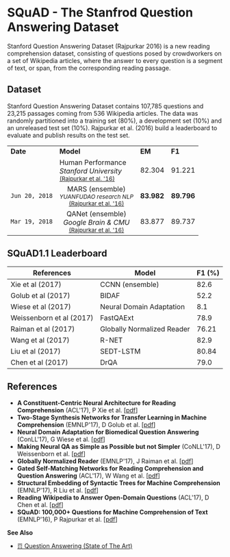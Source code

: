 # SQuAD - The Stanfrod Question Answering Dataset

Stanford Question Answering Dataset (Rajpurkar 2016) is a new reading comprehension dataset, consisting of questions posed by crowdworkers on a set of Wikipedia articles, where the answer to every question is a segment of text, or span, from the corresponding reading passage.

## Dataset

Stanford Question Answering Dataset contains 107,785 questions and 23,215 passages coming from 536 Wikipedia articles. The data was randomly partitioned into a training set (80%), a development set (10%) and an unreleased test set (10%). Rajpurkar et al. (2016) build a leaderboard to evaluate and publish results on the test set. 

<table>
<tr>
<td><b>Date</b></td>
<td><b>Model</b></td>
<td><b>EM</b></td>
<td><b>F1</b></td>
</tr>
<tr>
<td>
</td>
<td>
Human Performance<br/>
<i>Stanford University</i><br/>
<small><a href="http://arxiv.org/abs/1606.05250">(Rajpurkar et al. '16)</a></small>
</td>
<td>82.304</td>
<td>91.221</td>
</tr>
<tr>
<td>
<code>Jun 20, 2018</code>
</td>
<td style="text-align: center;">
<center>
MARS (ensemble)<br/>
<small><i>YUANFUDAO research NLP</i></small><br/>
<small><a href="http://arxiv.org/abs/1606.05250">(Rajpurkar et al. '16)</a></small>
</center>
</td>
<td><b>83.982</b></td>
<td><b>89.796</b></td>
</tr>
<tr>
<td>
<code>Mar 19, 2018</code>
</td>
<td style="text-align: center;">
<center>
QANet (ensemble)<br/>
<i>Google Brain & CMU</i><br/>
<small><a href="http://arxiv.org/abs/1606.05250">(Rajpurkar et al. '16)</a></small>
</center>
</td>
<td>83.877</td>
<td>89.737</td>
</tr>
</table>

## SQuAD1.1 Leaderboard

| References               | Model                      | F1 (%) |
|--------------------------|----------------------------|--------|
| Xie et al (2017)         | CCNN (ensemble)            | 82.6   |
| Golub et al (2017)       | BIDAF                      | 52.2   |
| Wiese et al (2017)       | Neural Domain Adaptation   | 8.1    |
| Weissenborn et al (2017) | FastQAExt                  | 78.9   |
| Raiman et al (2017)      | Globally Normalized Reader | 76.21  |
| Wang et al (2017)        | R-NET                      | 82.9   |
| Liu et al (2017)         | SEDT-LSTM                  | 80.84  |
| Chen et al (2017)        | DrQA                       | 79.0   |


## References 

* **A Constituent-Centric Neural Architecture for Reading Comprehension** (ACL'17), P Xie et al. [[pdf](https://pdfs.semanticscholar.org/6044/3b601f50e8934319dff7803ca81a275499c0.pdf?_ga=2.255339464.1368387525.1513004549-1361082864.1510655493)]
* **Two-Stage Synthesis Networks for Transfer Learning in Machine Comprehension** (EMNLP'17), D Golub et al. [[pdf](https://pdfs.semanticscholar.org/598d/8d69ba0cba5831f54f1af7066f18dc3af760.pdf?_ga=2.255339464.1368387525.1513004549-1361082864.1510655493)]
* **Neural Domain Adaptation for Biomedical Question Answering** (ConLL'17), G Wiese et al. [[pdf](https://pdfs.semanticscholar.org/4c16/a6fd7b4aad8c1331e4753b30701fdf6d12f4.pdf?_ga=2.221769304.1368387525.1513004549-1361082864.1510655493)]
* **Making Neural QA as Simple as Possible but not Simpler** (CoNLL'17), D Weissenborn et al. [[pdf](https://pdfs.semanticscholar.org/e460/0ece1f09236d082eca4537ee9c1efe687f6c.pdf?_ga=2.254747208.1368387525.1513004549-1361082864.1510655493)]
* **Globally Normalized Reader** (EMNLP'17), J Raiman et al. [[pdf](https://pdfs.semanticscholar.org/6c8d/50492748f50681b19ce1c6652f4f3efda289.pdf?_ga=2.53765096.1368387525.1513004549-1361082864.1510655493)]
* **Gated Self-Matching Networks for Reading Comprehension and Question Answering** (ACL'17), W Wang et al. [[pdf](https://pdfs.semanticscholar.org/b798/cfd967e1a9ca5e7bc995d33a907bf65d1c7f.pdf?_ga=2.217858902.1368387525.1513004549-1361082864.1510655493)]
* **Structural Embedding of Syntactic Trees for Machine Comprehension** (EMNLP'17), R Liu et al. [[pdf](https://pdfs.semanticscholar.org/583d/56e59f722873fb3729f890761dd870bb3b11.pdf?_ga=2.213380692.1368387525.1513004549-1361082864.1510655493)]
* **Reading Wikipedia to Answer Open-Domain Questions** (ACL'17), D Chen et al. [[pdf](https://pdfs.semanticscholar.org/d83a/682015e6f47e26ff216d47520d5e54edbfd9.pdf?_ga=2.216819542.1368387525.1513004549-1361082864.1510655493)]
* **SQuAD: 100,000+ Questions for Machine Comprehension of Text** (EMNLP'16), P Rajpurkar et al. [[pdf](https://arxiv.org/pdf/1606.05250.pdf)]

**See Also**

* [☶ Question Answering (State of The Art)](https://github.com/magizbox/underthesea/wiki/English-NLP-SOTA#question-answering)